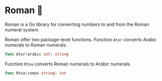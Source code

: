 # Roman 📜

Roman is a Go library for converting numbers to and from the Roman numeral system.

Roman offer two package-level functions. Function `Ator` converts Arabic numerals to Roman numerals.

```go
func Ator(arabic int) string
```

Function `Rtoa` converts Roman numerals to Arabic numerals.

```go
func Rtoa(roman string) int
```